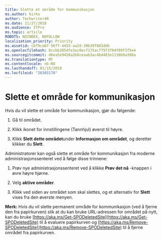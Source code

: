 ```yaml
---
title: Slette et område for kommunikasjon
ms.author: kirks
author: Techwriter40
ms.date: 11/27/2018
ms.audience: ITPro
ms.topic: article
ROBOTS: NOINDEX, NOFOLLOW
localization_priority: Priority
ms.assetid: cbf9ca67-56ff-4455-aa2d-30b39f883ddb
ms.openlocfilehash: 6ccbb205dfe3ac0ecf175ac77973f04f09f3f5e4
ms.sourcegitcommit: d6ea5e9458a2b8ceaab3ac4bd483e1130b9a398a
ms.translationtype: MT
ms.contentlocale: nb-NO
ms.lasthandoff: 01/15/2019
ms.locfileid: "28303178"
---
```

# <a name="delete-a-communication-site"></a>Slette et område for kommunikasjon

Hvis du vil slette et område for kommunikasjon, gjør du følgende: 
  
1. Gå til området. 
  
2. Klikk ikonet for innstillingene (Tannhjul) øverst til høyre. 
  
3. Klikk **Slett dette området**under **Informasjon om området**, og deretter klikker du **Slett**. 
  
Administratorer kan også slette et område for kommunikasjon fra moderne administrasjonssenteret ved å følge disse trinnene: 
  
1. Prøv nye administrasjonssenteret ved å klikke **Prøv det nå** -knappen i øvre høyre hjørne. 
  
2. Velg **aktive områder**. 
  
3. Klikk ved siden av området som skal slettes, og et alternativ for **Slett** vises fra den øverste menyen. 
  
 **Merk:** Hvis du vil slette permanent område for kommunikasjon (ved å fjerne den fra papirkurven) slik at du kan bruke URL-adressen for området på nytt, kan du bruke [https://aka.ms/Get-SPODeletedSite](https://aka.ms/Get-SPODeletedSite) til å evaluere papirkurven og [https://aka.ms/Remove-SPODeletedSite](https://aka.ms/Remove-SPODeletedSite) til å fjerne området fra papirkurven. 
  

